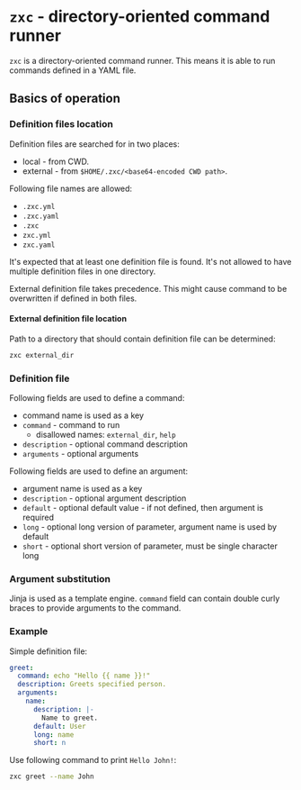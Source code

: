 # `zxc` - directory-oriented command runner

`zxc` is a directory-oriented command runner.
This means it is able to run commands defined in a YAML file.

## Basics of operation

### Definition files location

Definition files are searched for in two places:

- local - from CWD.
- external - from `$HOME/.zxc/<base64-encoded CWD path>`.

Following file names are allowed:

- `.zxc.yml`
- `.zxc.yaml`
- `.zxc`
- `zxc.yml`
- `zxc.yaml`

It's expected that at least one definition file is found.
It's not allowed to have multiple definition files in one directory.

External definition file takes precedence.
This might cause command to be overwritten if defined in both files.

#### External definition file location

Path to a directory that should contain definition file can be determined:

```bash
zxc external_dir
```

### Definition file

Following fields are used to define a command:

- command name is used as a key
- `command` - command to run
  - disallowed names: `external_dir`, `help`
- `description` - optional command description
- `arguments` - optional arguments

Following fields are used to define an argument:

- argument name is used as a key
- `description` - optional argument description
- `default` - optional default value - if not defined, then argument is required
- `long` - optional long version of parameter, argument name is used by default
- `short` - optional short version of parameter, must be single character long

### Argument substitution

Jinja is used as a template engine.
`command` field can contain double curly braces to provide arguments to the command.

### Example

Simple definition file:

```yaml
greet:
  command: echo "Hello {{ name }}!"
  description: Greets specified person.
  arguments:
    name:
      description: |-
        Name to greet.
      default: User
      long: name
      short: n
```

Use following command to print `Hello John!`:

```bash
zxc greet --name John
```
